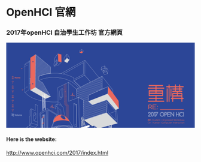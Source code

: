 # OpenHCI 官網

### 2017年openHCI 自治學生工作坊 官方網頁
![](./titleImage.png)


#### Here is the website:
<http://www.openhci.com/2017/index.html>
